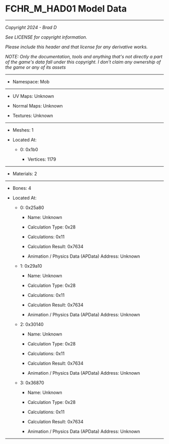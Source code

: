 # FCHR_M_HAD01 Model Data

---

*Copyright 2024 - Brad D*

*See LICENSE for copyright information.*

*Please include this header and that license for any derivative works.*

*NOTE: Only the documentation, tools and anything that's not directly a part of the game's data fall under this copyright. I don't claim any ownership of the game or any of its assets*

---

* Namespace: Mob

---

* UV Maps: Unknown

* Normal Maps: Unknown

* Textures: Unknown

---

* Meshes: 1

* Located At:

  * 0: 0x1b0

    * Vertices: 1179

---

* Materials: 2

---

* Bones: 4

* Located At:

  * 0: 0x25a80

    * Name: Unknown

    * Calculation Type: 0x28

    * Calculations: 0x11

    * Calculation Result: 0x7634

    * Animation / Physics Data (APData) Address: Unknown

  * 1: 0x29a10

    * Name: Unknown

    * Calculation Type: 0x28

    * Calculations: 0x11

    * Calculation Result: 0x7634

    * Animation / Physics Data (APData) Address: Unknown

  * 2: 0x30140

    * Name: Unknown

    * Calculation Type: 0x28

    * Calculations: 0x11

    * Calculation Result: 0x7634

    * Animation / Physics Data (APData) Address: Unknown

  * 3: 0x36870

    * Name: Unknown

    * Calculation Type: 0x28

    * Calculations: 0x11

    * Calculation Result: 0x7634

    * Animation / Physics Data (APData) Address: Unknown

---

